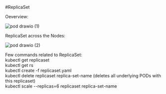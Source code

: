 #ReplicaSet

Oeverview:

![pod drawio (1)](https://github.com/jyotirraval/EKS-Training/assets/31502473/742f1b15-543e-46e5-9f9b-8267990a64fa)

ReplicaSet across the Nodes:

![pod drawio (2)](https://github.com/jyotirraval/EKS-Training/assets/31502473/8113e2ba-1d9e-426c-95d9-0d771d1e993e)


Few commands related to ReplicaSet: <br />
kubectl get replicaset <br />
kubectl get rs <br />
kubectl create -f replicaset.yaml <br />
kubectl delete replicaset replica-set-name (deletes all underlying PODs with this replicaset) <br />
kubectl scale --replicas=6 replicaset replica-set-name <br />
